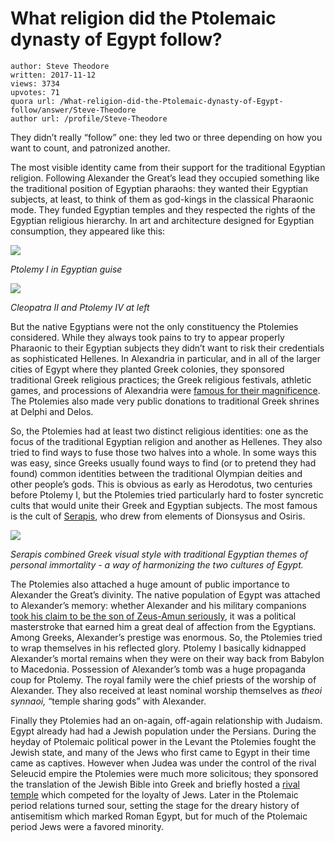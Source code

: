 # What religion did the Ptolemaic dynasty of Egypt follow?

	author: Steve Theodore
	written: 2017-11-12
	views: 3734
	upvotes: 71
	quora url: /What-religion-did-the-Ptolemaic-dynasty-of-Egypt-follow/answer/Steve-Theodore
	author url: /profile/Steve-Theodore


They didn’t really “follow” one: they led two or three depending on how you want to count, and patronized another.

The most visible identity came from their support for the traditional Egyptian religion. Following Alexander the Great’s lead they occupied something like the traditional position of Egyptian pharaohs: they wanted their Egyptian subjects, at least, to think of them as god-kings in the classical Pharaonic mode. They funded Egyptian temples and they respected the rights of the Egyptian religious hierarchy. In art and architecture designed for Egyptian consumption, they appeared like this:

![](https://qph.fs.quoracdn.net/main-qimg-294777ef621ac723899b444db1f72a3b-c)

_Ptolemy I in Egyptian guise_ 

![](https://qph.fs.quoracdn.net/main-qimg-1b360e663cff413c452eaf76b266191b)

_Cleopatra II and Ptolemy IV at left_ 

But the native Egyptians were not the only constituency the Ptolemies considered. While they always took pains to try to appear properly Pharaonic to their Egyptian subjects they didn’t want to risk their credentials as sophisticated Hellenes. In Alexandria in particular, and in all of the larger cities of Egypt where they planted Greek colonies, they sponsored traditional Greek religious practices; the Greek religious festivals, athletic games, and processions of Alexandria were [famous for their magnificence](https://sourcebooks.fordham.edu/ancient/285ptolemyII.asp). The Ptolemies also made very public donations to traditional Greek shrines at Delphi and Delos.

So, the Ptolemies had at least two distinct religious identities: one as the focus of the traditional Egyptian religion and another as Hellenes. They also tried to find ways to fuse those two halves into a whole. In some ways this was easy, since Greeks usually found ways to find (or to pretend they had found) common identities between the traditional Olympian deities and other people’s gods. This is obvious as early as Herodotus, two centuries before Ptolemy I, but the Ptolemies tried particularly hard to foster syncretic cults that would unite their Greek and Egyptian subjects. The most famous is the cult of [Serapis](https://en.wikipedia.org/wiki/Serapis), who drew from elements of Dionsysus and Osiris.

![](https://qph.fs.quoracdn.net/main-qimg-4c59398b963c729a04aa8021658f7cbf-c)

_Serapis combined Greek visual style with traditional Egyptian themes of personal immortality - a way of harmonizing the two cultures of Egypt._ 

The Ptolemies also attached a huge amount of public importance to Alexander the Great’s divinity. The native population of Egypt was attached to Alexander’s memory: whether Alexander and his military companions [took his claim to be the son of Zeus-Amun seriously](https://www.quora.com/To-which-religion-did-Alexander-the-Great-belong/answer/Steve-Theodore), it was a political masterstroke that earned him a great deal of affection from the Egyptians. Among Greeks, Alexander’s prestige was enormous. So, the Ptolemies tried to wrap themselves in his reflected glory. Ptolemy I basically kidnapped Alexander’s mortal remains when they were on their way back from Babylon to Macedonia. Possession of Alexander’s tomb was a huge propaganda coup for Ptolemy. The royal family were the chief priests of the worship of Alexander. They also received at least nominal worship themselves as _theoi synnaoi,_ “temple sharing gods” with Alexander.

Finally they Ptolemies had an on-again, off-again relationship with Judaism. Egypt already had had a Jewish population under the Persians. During the heyday of Ptolemaic political power in the Levant the Ptolemies fought the Jewish state, and many of the Jews who first came to Egypt in their time came as captives. However when Judea was under the control of the rival Seleucid empire the Ptolemies were much more solicitous; they sponsored the translation of the Jewish Bible into Greek and briefly hosted a [rival temple](https://en.wikipedia.org/wiki/Land_of_Onias) which competed for the loyalty of Jews. Later in the Ptolemaic period relations turned sour, setting the stage for the dreary history of antisemitism which marked Roman Egypt, but for much of the Ptolemaic period Jews were a favored minority.


